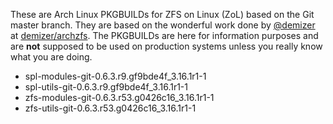 These are Arch Linux PKGBUILDs for ZFS on Linux (ZoL) based on the Git master branch. They are based on the wonderful work done by [@demizer](https://github.com/demizer) at [demizer/archzfs](https://github.com/demizer/archzfs). The PKGBUILDs are here for information purposes and are **not** supposed to be used on production systems unless you really know what you are doing.
* spl-modules-git-0.6.3.r9.gf9bde4f_3.16.1r1-1
* spl-utils-git-0.6.3.r9.gf9bde4f_3.16.1r1-1
* zfs-modules-git-0.6.3.r53.g0426c16_3.16.1r1-1
* zfs-utils-git-0.6.3.r53.g0426c16_3.16.1r1-1
